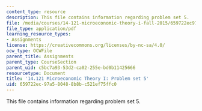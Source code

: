```yaml
---
content_type: resource
description: This file contains information regarding problem set 5.
file: /media/courses/14-121-microeconomic-theory-i-fall-2015/659722ec97a580488b8bc521ef75ffc0_MIT14_121F15_ps5f05.pdf
file_type: application/pdf
learning_resource_types:
- Assignments
license: https://creativecommons.org/licenses/by-nc-sa/4.0/
ocw_type: OCWFile
parent_title: Assignments
parent_type: CourseSection
parent_uid: c5bc7a93-53d2-ca02-255e-bd0b11425666
resourcetype: Document
title: '14.121 Microeconomic Theory I: Problem set 5'
uid: 659722ec-97a5-8048-8b8b-c521ef75ffc0
---
```

This file contains information regarding problem set 5.